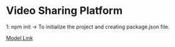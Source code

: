 # Video Sharing Platform
1: npm init  -> To initialize the project and creating package.json file.

[Model Link](https://app.eraser.io/workspace/YtPqZ1VogxGy1jzIDkzj)

